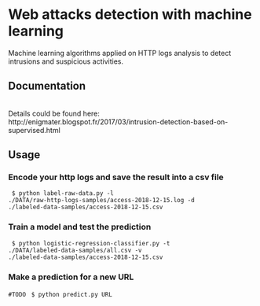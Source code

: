 # Web attacks detection with machine learning
Machine learning algorithms applied on HTTP logs analysis to detect intrusions and suspicious activities.

## Documentation
<br>
Details could be found here:
<br>
http://enigmater.blogspot.fr/2017/03/intrusion-detection-based-on-supervised.html

## Usage
### Encode your http logs and save the result into a csv file
<code> $ python label-raw-data.py -l ./DATA/raw-http-logs-samples/access-2018-12-15.log -d ./labeled-data-samples/access-2018-12-15.csv</code>

### Train a model and test the prediction
<code> $ python logistic-regression-classifier.py -t ./DATA/labeled-data-samples/all.csv -v ./labeled-data-samples/access-2018-12-15.csv </code>

### Make a prediction for a new URL
<code>#TODO</code>
<code> $ python predict.py URL </code>
